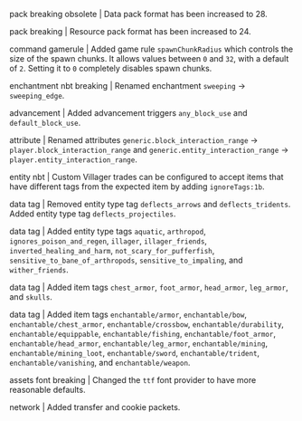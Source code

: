 pack breaking obsolete | Data pack format has been increased to 28.

pack breaking | Resource pack format has been increased to 24.

command gamerule | Added game rule `spawnChunkRadius` which controls the size of the spawn chunks. It allows values between `0` and `32`, with a default of `2`. Setting it to `0` completely disables spawn chunks.

enchantment nbt breaking | Renamed enchantment `sweeping` -> `sweeping_edge`.

advancement | Added advancement triggers `any_block_use` and `default_block_use`.

attribute | Renamed attributes `generic.block_interaction_range` -> `player.block_interaction_range` and `generic.entity_interaction_range` -> `player.entity_interaction_range`.

entity nbt | Custom Villager trades can be configured to accept items that have different tags from the expected item by adding `ignoreTags:1b`.

data tag | Removed entity type tag `deflects_arrows` and `deflects_tridents`. Added entity type tag `deflects_projectiles`.

data tag | Added entity type tags `aquatic`, `arthropod`, `ignores_poison_and_regen`, `illager`, `illager_friends`, `inverted_healing_and_harm`, `not_scary_for_pufferfish`, `sensitive_to_bane_of_arthropods`, `sensitive_to_impaling`, and `wither_friends`.

data tag | Added item tags `chest_armor`, `foot_armor`, `head_armor`, `leg_armor`, and `skulls`.

data tag | Added item tags `enchantable/armor`, `enchantable/bow`, `enchantable/chest_armor`, `enchantable/crossbow`, `enchantable/durability`, `enchantable/equippable`, `enchantable/fishing`, `enchantable/foot_armor`, `enchantable/head_armor`, `enchantable/leg_armor`, `enchantable/mining`, `enchantable/mining_loot`, `enchantable/sword`, `enchantable/trident`, `enchantable/vanishing`, and `enchantable/weapon`.

assets font breaking | Changed the `ttf` font provider to have more reasonable defaults.

network | Added transfer and cookie packets.
